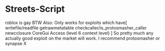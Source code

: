 # Streets-Script
roblox is gay BTW 
Also: Only works for exploits which have[
writefile/readfile
getrawmetatable
checkcaller/is_protosmasher_caller 
newcclosure
CoreGui Access (level 6 context level)
] 
So pretty much any actually good exploit on the market will work. I recommend protosmasher or synapse X 
